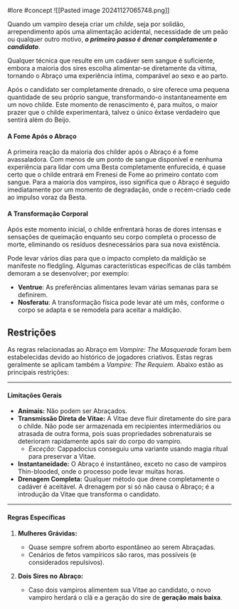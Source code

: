 #lore #concept 
![[Pasted image 20241127065748.png]]

Quando um vampiro deseja criar um *childe*, seja por solidão, arrependimento após uma alimentação acidental, necessidade de um peão ou qualquer outro motivo, ***o primeiro passo é drenar completamente o candidato***. 

Qualquer técnica que resulte em um cadáver sem sangue é suficiente, embora a maioria dos sires escolha alimentar-se diretamente da vítima, tornando o Abraço uma experiência íntima, comparável ao sexo e ao parto. 

Após o candidato ser completamente drenado, o sire oferece uma pequena quantidade de seu próprio sangue, transformando-o instantaneamente em um novo childe. Este momento de renascimento é, para muitos, o maior prazer que o childe experimentará, talvez o único êxtase verdadeiro que sentirá além do Beijo.

#### A Fome Após o Abraço

A primeira reação da maioria dos childer após o Abraço é a fome avassaladora. Com menos de um ponto de sangue disponível e nenhuma experiência para lidar com uma Besta completamente enfurecida, é quase certo que o childe entrará em Frenesi de Fome ao primeiro contato com sangue. Para a maioria dos vampiros, isso significa que o Abraço é seguido imediatamente por um momento de degradação, onde o recém-criado cede ao impulso voraz da Besta.

#### A Transformação Corporal

Após este momento inicial, o childe enfrentará horas de dores intensas e sensações de queimação enquanto seu corpo completa o processo de morte, eliminando os resíduos desnecessários para sua nova existência.

Pode levar vários dias para que o impacto completo da maldição se manifeste no fledgling. Algumas características específicas de clãs também demoram a se desenvolver; por exemplo:

- **Ventrue**: As preferências alimentares levam várias semanas para se definirem.
- **Nosferatu**: A transformação física pode levar até um mês, conforme o corpo se adapta e se remodela para aceitar a maldição.

## Restrições

As regras relacionadas ao Abraço em _Vampire: The Masquerade_ foram bem estabelecidas devido ao histórico de jogadores criativos. Estas regras geralmente se aplicam também a _Vampire: The Requiem_. Abaixo estão as principais restrições:

---

#### **Limitações Gerais**

- **Animais:** Não podem ser Abraçados.
- **Transmissão Direta de Vitae:** A Vitae deve fluir diretamente do sire para o childe. Não pode ser armazenada em recipientes intermediários ou atrasada de outra forma, pois suas propriedades sobrenaturais se deterioram rapidamente após sair do corpo do vampiro.
    - _Exceção_: Cappadocius conseguiu uma variante usando magia ritual para preservar a Vitae.
- **Instantaneidade:** O Abraço é instantâneo, exceto no caso de vampiros Thin-blooded, onde o processo pode levar muitas horas.
- **Drenagem Completa:** Qualquer método que drene completamente o cadáver é aceitável. A drenagem por si só não causa o Abraço; é a introdução da Vitae que transforma o candidato.

---

#### **Regras Específicas**

1. **Mulheres Grávidas:**
    - Quase sempre sofrem aborto espontâneo ao serem Abraçadas.
    - Cenários de fetos vampíricos são raros, mas possíveis (e considerados repulsivos).

2. **Dois Sires no Abraço:**
    - Caso dois vampiros alimentem sua Vitae ao candidato, o novo vampiro herdará o clã e a geração do sire de **geração mais baixa**.

